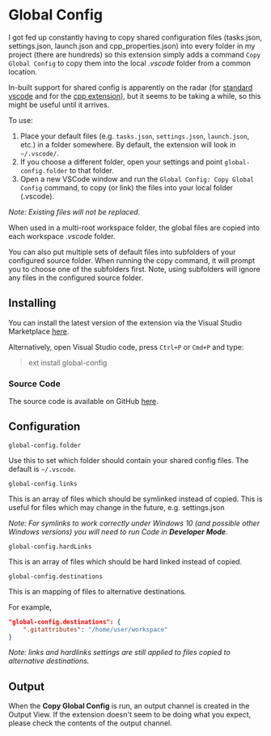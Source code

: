 # Global Config

I got fed up constantly having to copy shared configuration files (tasks.json, settings.json, launch.json and cpp_properties.json) into every folder in my project (there are hundreds) so this extension simply adds a command `Copy Global Config` to copy them into the local *.vscode* folder from a common location.

In-built support for shared config is apparently on the radar (for [standard vscode](https://github.com/Microsoft/vscode/issues/1435) and for the [cpp extension](https://github.com/Microsoft/vscode-cpptools/issues/996)), but it seems to be taking a while, so this might be useful until it arrives.

To use:

1. Place your default files (e.g. `tasks.json`, `settings.json`, `launch.json`, etc.) in a folder somewhere. By default, the extension will look in `~/.vscode/`.
2. If you choose a different folder, open your settings and point `global-config.folder` to that folder.
3. Open a new VSCode window and run the `Global Config: Copy Global Config` command, to copy (or link) the files into your local folder (.vscode).

*Note: Existing files will not be replaced.*

When used in a multi-root workspace folder, the global files are copied into each workspace *.vscode* folder.

You can also put multiple sets of default files into subfolders of your configured source folder. When running the copy command, it will prompt you to choose one of the subfolders first. Note, using subfolders will ignore any files in the configured source folder.

## Installing

You can install the latest version of the extension via the Visual Studio Marketplace [here](https://marketplace.visualstudio.com/items?itemName=Gruntfuggly.global-config).

Alternatively, open Visual Studio code, press `Ctrl+P` or `Cmd+P` and type:

> ext install global-config

### Source Code

The source code is available on GitHub [here](https://github.com/Gruntfuggly/global-config).

## Configuration

`global-config.folder`

Use this to set which folder should contain your shared config files. The default is `~/.vscode`.

`global-config.links`

This is an array of files which should be symlinked instead of copied. This is useful for files which may change in the future, e.g. settings.json

*Note: For symlinks to work correctly under Windows 10 (and possible other Windows versions) you will need to run Code in **Developer Mode***.

`global-config.hardLinks`

This is an array of files which should be hard linked instead of copied.

`global-config.destinations`

This is an mapping of files to alternative destinations.

For example,

```json
"global-config.destinations": {
    ".gitattributes": "/home/user/workspace"
}
```

*Note: links and hardlinks settings are still applied to files copied to alternative destinations.*

## Output

When the **Copy Global Config** is run, an output channel is created in the Output View. If the extension doesn't seem to be doing what you expect, please check the contents of the output channel.
